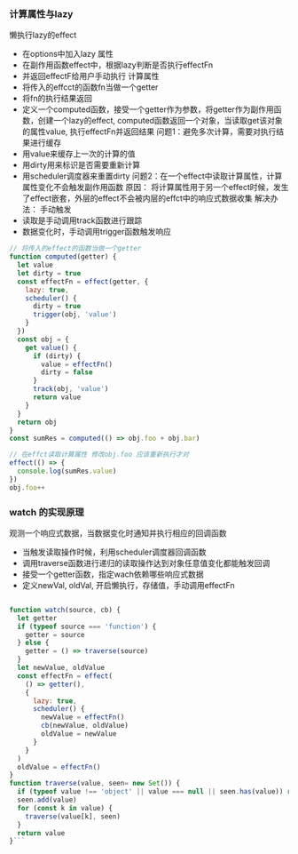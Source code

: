 ### 计算属性与lazy
懒执行lazy的effect
- 在options中加入lazy 属性
- 在副作用函数effect中，根据lazy判断是否执行effectFn
- 并返回effectF给用户手动执行
计算属性
- 将传入的effcct的函数fn当做一个getter
- 将fn的执行结果返回
- 定义一个computed函数，接受一个getter作为参数，将getter作为副作用函数，创建一个lazy的effect, computed函数返回一个对象，当读取get该对象的属性value, 执行effectFn并返回结果
问题1：避免多次计算，需要对执行结果进行缓存
- 用value来缓存上一次的计算的值
- 用dirty用来标识是否需要重新计算
- 用scheduler调度器来重置dirty
问题2：在一个effect中读取计算属性，计算属性变化不会触发副作用函数
原因： 将计算属性用于另一个effect时候，发生了effect嵌套，外层的effect不会被内层的effct中的响应式数据收集
解决办法： 手动触发
- 读取是手动调用track函数进行跟踪
- 数据变化时，手动调用trigger函数触发响应
```js
// 将传入的effect的函数当做一个getter
function computed(getter) {
  let value 
  let dirty = true
  const effectFn = effect(getter, {
    lazy: true,
    scheduler() {
      dirty = true
      trigger(obj, 'value')
    }
  })
  const obj = {
    get value() {
      if (dirty) {
        value = effectFn()
        dirty = false
      }
      track(obj, 'value')
      return value
    }
  }
  return obj
}
const sumRes = computed(() => obj.foo + obj.bar)

// 在effct读取计算属性 修改obj.foo 应该重新执行才对
effect(() => {
  console.log(sumRes.value)
})
obj.foo++
```

### watch 的实现原理 
观测一个响应式数据，当数据变化时通知并执行相应的回调函数
- 当触发读取操作时候，利用scheduler调度器回调函数
- 调用traverse函数进行递归的读取操作达到对象任意值变化都能触发回调
- 接受一个getter函数，指定wach依赖哪些响应式数据
- 定义newVal, oldVal, 开启懒执行，存储值，手动调用effectFn
```js                     

function watch(source, cb) {
  let getter
  if (typeof source === 'function') {
    getter = source
  } else {
    getter = () => traverse(source)
  }
  let newValue, oldValue
  const effectFn = effect(
    () => getter(),
    {
      lazy: true,
      scheduler() {
        newValue = effectFn()
        cb(newValue, oldValue)
        oldValue = newValue
      }
    }
  )
  oldValue = effectFn()
}
function traverse(value, seen= new Set()) {
  if (typeof value !== 'object' || value === null || seen.has(value)) return
  seen.add(value)
  for (const k in value) {
    traverse(value[k], seen)
  }
  return value
}```